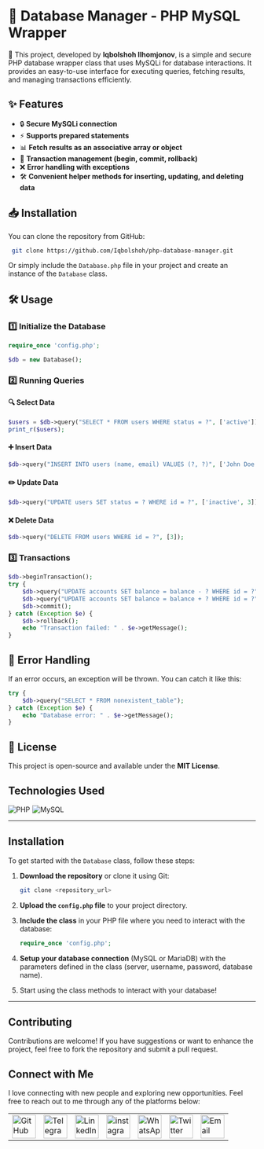 # 📌 Database Manager - PHP MySQL Wrapper

🚀 This project, developed by **Iqbolshoh Ilhomjonov**, is a simple and secure PHP database wrapper class that uses MySQLi for database interactions. It provides an easy-to-use interface for executing queries, fetching results, and managing transactions efficiently.

## ✨ Features
- 🔒 **Secure MySQLi connection**
- ⚡ **Supports prepared statements**
- 📊 **Fetch results as an associative array or object**
- 🔄 **Transaction management (begin, commit, rollback)**
- ❌ **Error handling with exceptions**
- 🛠️ **Convenient helper methods for inserting, updating, and deleting data**

## 📥 Installation
You can clone the repository from GitHub:
```sh
 git clone https://github.com/Iqbolshoh/php-database-manager.git
```
Or simply include the `Database.php` file in your project and create an instance of the `Database` class.

## 🛠️ Usage
### 1️⃣ Initialize the Database
```php
require_once 'config.php';

$db = new Database();
```

### 2️⃣ Running Queries
#### 🔍 Select Data
```php
$users = $db->query("SELECT * FROM users WHERE status = ?", ['active']);
print_r($users);
```

#### ➕ Insert Data
```php
$db->query("INSERT INTO users (name, email) VALUES (?, ?)", ['John Doe', 'john@example.com']);
```

#### ✏️ Update Data
```php
$db->query("UPDATE users SET status = ? WHERE id = ?", ['inactive', 3]);
```

#### ❌ Delete Data
```php
$db->query("DELETE FROM users WHERE id = ?", [3]);
```

### 3️⃣ Transactions
```php
$db->beginTransaction();
try {
    $db->query("UPDATE accounts SET balance = balance - ? WHERE id = ?", [100, 1]);
    $db->query("UPDATE accounts SET balance = balance + ? WHERE id = ?", [100, 2]);
    $db->commit();
} catch (Exception $e) {
    $db->rollback();
    echo "Transaction failed: " . $e->getMessage();
}
```

## 🚨 Error Handling
If an error occurs, an exception will be thrown. You can catch it like this:
```php
try {
    $db->query("SELECT * FROM nonexistent_table");
} catch (Exception $e) {
    echo "Database error: " . $e->getMessage();
}
```

## 📜 License
This project is open-source and available under the **MIT License**.

## Technologies Used
<div style="display: flex; flex-wrap: wrap; gap: 5px;">
    <img src="https://img.shields.io/badge/PHP-%23777BB4.svg?style=for-the-badge&logo=php&logoColor=white" alt="PHP">
    <img src="https://img.shields.io/badge/MySQL-%234479A1.svg?style=for-the-badge&logo=mysql&logoColor=white"
        alt="MySQL">
</div>

---

## Installation

To get started with the `Database` class, follow these steps:

1. **Download the repository** or clone it using Git:

    ```bash
    git clone <repository_url>
    ```

2. **Upload the `config.php` file** to your project directory.

3. **Include the class** in your PHP file where you need to interact with the database:

    ```php
    require_once 'config.php';
    ```

4. **Setup your database connection** (MySQL or MariaDB) with the parameters defined in the class (server, username, password, database name).

5. Start using the class methods to interact with your database!

---

## Contributing

Contributions are welcome! If you have suggestions or want to enhance the project, feel free to fork the repository and submit a pull request.

## Connect with Me

I love connecting with new people and exploring new opportunities. Feel free to reach out to me through any of the platforms below:

<table>
    <tr>
        <td>
            <a href="https://github.com/iqbolshoh">
                <img src="https://raw.githubusercontent.com/rahuldkjain/github-profile-readme-generator/master/src/images/icons/Social/github.svg"
                    height="48" width="48" alt="GitHub" />
            </a>
        </td>
        <td>
            <a href="https://t.me/iqbolshoh_777">
                <img src="https://github.com/gayanvoice/github-active-users-monitor/blob/master/public/images/icons/telegram.svg"
                    height="48" width="48" alt="Telegram" />
            </a>
        </td>
        <td>
            <a href="https://www.linkedin.com/in/iiqbolshoh/">
                <img src="https://github.com/gayanvoice/github-active-users-monitor/blob/master/public/images/icons/linkedin.svg"
                    height="48" width="48" alt="LinkedIn" />
            </a>
        </td>
        <td>
            <a href="https://instagram.com/iqbolshoh_777" target="blank"><img align="center"
                    src="https://raw.githubusercontent.com/rahuldkjain/github-profile-readme-generator/master/src/images/icons/Social/instagram.svg"
                    alt="instagram" height="48" width="48" /></a>
        </td>
        <td>
            <a href="https://wa.me/qr/22PVFQSMQQX4F1">
                <img src="https://github.com/gayanvoice/github-active-users-monitor/blob/master/public/images/icons/whatsapp.svg"
                    height="48" width="48" alt="WhatsApp" />
            </a>
        </td>
        <td>
            <a href="https://x.com/iqbolshoh_777">
                <img src="https://img.shields.io/badge/X-000000?style=for-the-badge&logo=x&logoColor=white" height="48"
                    width="48" alt="Twitter" />
            </a>
        </td>
        <td>
            <a href="mailto:iilhomjonov777@gmail.com">
                <img src="https://github.com/gayanvoice/github-active-users-monitor/blob/master/public/images/icons/gmail.svg"
                    height="48" width="48" alt="Email" />
            </a>
        </td>
    </tr>
</table>
